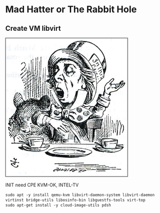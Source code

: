 # Mad Hatter or The Rabbit Hole
## Create VM libvirt

![alt text](MadlHatterByTenniel.jpg)

INIT
need CPE KVM-OK, INTEL-TV

```shell
sudo apt -y install qemu-kvm libvirt-daemon-system libvirt-daemon virtinst bridge-utils libosinfo-bin libguestfs-tools virt-top
sudo apt-get install -y cloud-image-utils pdsh
```
